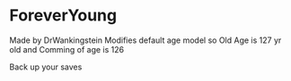 # ForeverYoung
Made by DrWankingstein
Modifies default age model so Old Age is 127 yr old and Comming of age is 126

Back up your saves
